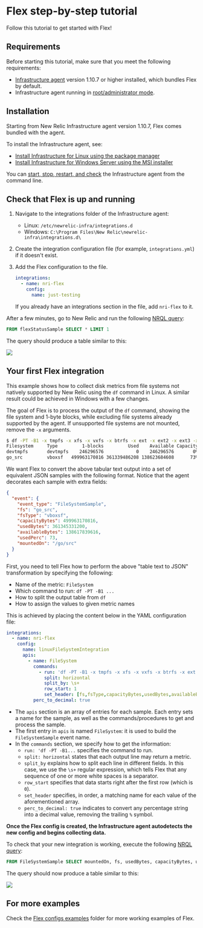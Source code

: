 # Flex step-by-step tutorial

Follow this tutorial to get started with Flex!

## Requirements

Before starting this tutorial, make sure that you meet the following requirements: 

* [Infrastructure agent](https://docs.newrelic.com/docs/infrastructure/install-configure-manage-infrastructure) version 1.10.7 or higher installed, which bundles Flex by default.
* Infrastructure agent running in [root/administrator mode](https://docs.newrelic.com/docs/infrastructure/install-configure-infrastructure/linux-installation/linux-agent-running-modes). 

## Installation

Starting from New Relic Infrastructure agent version 1.10.7, Flex comes bundled with the agent.

To install the Infrastructure agent, see:

- [Install Infrastructure for Linux using the package manager](https://docs.newrelic.com/docs/infrastructure/install-configure-manage-infrastructure/linux-installation/install-infrastructure-linux-using-package-manager)
- [Install Infrastructure for Windows Server using the MSI installer](https://docs.newrelic.com/docs/infrastructure/install-configure-manage-infrastructure/windows-installation/install-infrastructure-windows-server-using-msi-installer)

You can [start, stop, restart, and check](https://docs.newrelic.com/docs/infrastructure/new-relic-infrastructure/configuration/start-stop-restart-check-infrastructure-agent-status) the Infrastructure agent from the command line.

## Check that Flex is up and running

1. Navigate to the integrations folder of the Infrastructure agent:
    * Linux: `/etc/newrelic-infra/integrations.d`
    * Windows: `C:\Program Files\New Relic\newrelic-infra\integrations.d\`
2. Create the integration configuration file (for example, `integrations.yml`) if it doesn't exist.
2. Add the Flex configuration to the file.

   ```yaml
   integrations:
     - name: nri-flex
       config:
         name: just-testing
   ```
   If you already have an integrations section in the file, add `nri-flex` to it.

After a few minutes, go to New Relic and run the following [NRQL query](https://docs.newrelic.com/docs/query-data/nrql-new-relic-query-language):

```sql 
FROM flexStatusSample SELECT * LIMIT 1
```

The query should produce a table similar to this:

![](./img/basic-table.png)

## Your first Flex integration

This example shows how to collect disk metrics from file systems not natively supported by New Relic using the `df` command in Linux. A similar result could be achieved in Windows with a few changes.

The goal of Flex is to process the output of the `df` command, showing the file system and 1-byte blocks, while excluding file systems already supported by the agent. If unsupported file systems are not mounted, remove the `-x` arguments.

```bash
$ df -PT -B1 -x tmpfs -x xfs -x vxfs -x btrfs -x ext -x ext2 -x ext3 -x ext4
Filesystem     Type         1-blocks         Used    Available Capacity Mounted on
devtmpfs       devtmpfs    246296576            0    246296576       0% /dev
go_src         vboxsf   499963170816 361339486208 138623684608      73% /go/src
``` 

We want Flex to convert the above tabular text output into a set of equivalent JSON samples with the following format. Notice that the agent decorates each sample with extra fields:

```json
{
  "event": {
    "event_type": "FileSystemSample",
    "fs": "go_src",
    "fsType": "vboxsf",
    "capacityBytes": 499963170816,
    "usedBytes": 361345331200,
    "availableBytes": 138617839616,
    "usedPerc": 73,
    "mountedOn": "/go/src"
  }
}
```

First, you need to tell Flex how to perform the above "table text to JSON" transformation by specifying the following:

- Name of the metric: `FileSystem`
- Which command to run: `df -PT -B1 ...`
- How to split the output table from `df`
- How to assign the values to given metric names

This is achieved by placing the content below in the YAML configuration file:

```yaml
integrations:
  - name: nri-flex
    config:
      name: linuxFileSystemIntegration
      apis:
        - name: FileSystem
          commands:
            - run: 'df -PT -B1 -x tmpfs -x xfs -x vxfs -x btrfs -x ext -x ext2 -x ext3 -x ext4'
              split: horizontal
              split_by: \s+
              row_start: 1
              set_header: [fs,fsType,capacityBytes,usedBytes,availableBytes,usedPerc,mountedOn]
          perc_to_decimal: true
```

- The `apis` section is an array of entries for each sample. Each entry sets a name for the sample, as well as the commands/procedures to get and process the sample.
- The first entry in `apis` is named `FileSystem`: it is used to build the `FileSystemSample` event name.
- In the `commands` section, we specify how to get the information:
    - `run: 'df -PT -B1...` specifies the command to run.
    - `split: horizontal` states that each output line may return a metric.
    - `split_by` explains how to split each line in different fields. In this case, we use the `\s+` regular expression, which tells Flex that any sequence of one or more white spaces is a separator.
    - `row_start` specifies that data starts right after the first row (which is `0`).
    - `set_header` specifies, in order, a matching name for each value of the aforementioned array.
    - `perc_to_decimal: true` indicates to convert any percentage string into a decimal value, removing the trailing `%` symbol.

**Once the Flex config is created, the Infrastructure agent autodetects the new config and begins collecting data.**

To check that your new integration is working, execute the following [NRQL query](https://docs.newrelic.com/docs/query-data/nrql-new-relic-query-language):

```sql
FROM FileSystemSample SELECT mountedOn, fs, usedBytes, capacityBytes, usedBytes
```

The query should now produce a table similar to this:

![](./img/basic-filesystem.png)

## For more examples

Check the [Flex configs examples](../examples/flexConfigs) folder for more working examples of Flex.
